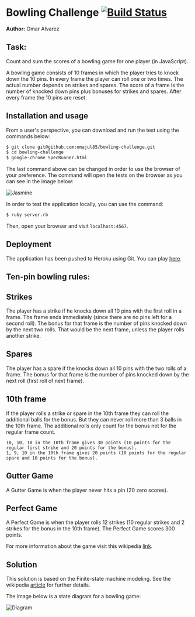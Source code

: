 Bowling Challenge [![Build Status](https://travis-ci.org/omajul85/bowling-challenge.svg?branch=master)](https://travis-ci.org/omajul85/bowling-challenge)
=================

**Author:** Omar Alvarez

Task: 
-----

Count and sum the scores of a bowling game for one player (in JavaScript).

A bowling game consists of 10 frames in which the player tries to knock down the 10 pins. In every frame the player can roll one or two times. The actual number depends on strikes and spares. The score of a frame is the number of knocked down pins plus bonuses for strikes and spares. After every frame the 10 pins are reset. 

Installation and usage
----------------------

From a user's perspective, you can download and run the test using the commands below:

```sh
$ git clone git@github.com:omajul85/bowling-challenge.git
$ cd bowling-challenge
$ google-chrome SpecRunner.html
```
The last command above can be changed in order to use the browser of your preference. The command will open the tests on the browser as you can see in the image below:

![Jasmine](http://s19.postimg.org/o6cfhak1f/Jasmine.png)

In order to test the application locally, you can use the command:
```sh
$ ruby server.rb 
```
Then, open your browser and visit `localhost:4567`.

Deployment
----------

The application has been pushed to Heroku using Git. You can play <a href="https://bowling-omajul85.herokuapp.com/" target="_blank">here</a>.


Ten-pin bowling rules:
----------------------

## Strikes

The player has a strike if he knocks down all 10 pins with the first roll in a frame. The frame ends immediately (since there are no pins left for a second roll). The bonus for that frame is the number of pins knocked down by the next two rolls. That would be the next frame, unless the player rolls another strike.

## Spares

The player has a spare if the knocks down all 10 pins with the two rolls of a frame. The bonus for that frame is the number of pins knocked down by the next roll (first roll of next frame).

## 10th frame

If the player rolls a strike or spare in the 10th frame they can roll the additional balls for the bonus. But they can never roll more than 3 balls in the 10th frame. The additional rolls only count for the bonus not for the regular frame count.

    10, 10, 10 in the 10th frame gives 30 points (10 points for the regular first strike and 20 points for the bonus).
    1, 9, 10 in the 10th frame gives 20 points (10 points for the regular spare and 10 points for the bonus).

## Gutter Game

A Gutter Game is when the player never hits a pin (20 zero scores).

## Perfect Game

A Perfect Game is when the player rolls 12 strikes (10 regular strikes and 2 strikes for the bonus in the 10th frame). The Perfect Game scores 300 points.

For more information about the game visit this wikipedia <a href="https://en.wikipedia.org/wiki/Ten-pin_bowling" target="_blank">link</a>.

Solution
--------

This solution is based on the Finite-state machine modeling. See the wikipedia <a href="https://en.wikipedia.org/wiki/Finite-state_machine" target="_blank">article</a> for further details.

The image below is a state diagram for a bowling game: 

![Diagram](http://s19.postimg.org/408xieodv/Graph.png)